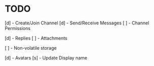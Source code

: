 # TODO

[d] - Create/Join Channel
[d] - Send/Receive Messages
[ ] - Channel Permissions

[d] - Replies
[ ] - Attachments

[ ] - Non-volatile storage

[d] - Avatars
[s] - Update Display name

